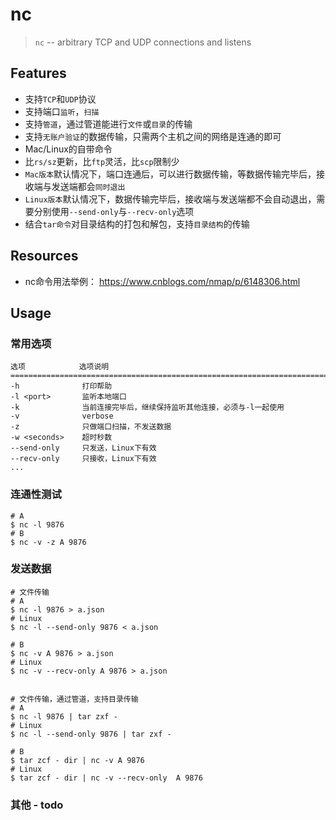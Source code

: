 # nc

> `nc` -- arbitrary TCP and UDP connections and listens

## Features

* 支持`TCP`和`UDP`协议
* 支持端口`监听`，`扫描`
* 支持`管道`，通过管道能进行`文件`或`目录`的传输
* 支持`无账户验证`的数据传输，只需两个主机之间的网络是连通的即可
* Mac/Linux的自带命令
* 比`rs/sz`更新，比`ftp`灵活，比`scp`限制少
* `Mac版本`默认情况下，端口连通后，可以进行数据传输，等数据传输完毕后，接收端与发送端都会`同时退出`
* `Linux版本`默认情况下，数据传输完毕后，接收端与发送端都不会自动退出，需要分别使用`--send-only`与`--recv-only`选项
* 结合`tar命令`对目录结构的打包和解包，支持`目录结构`的传输


## Resources

* nc命令用法举例： <https://www.cnblogs.com/nmap/p/6148306.html>


## Usage

### 常用选项

    选项            选项说明
    =========================================================================
    -h              打印帮助
    -l <port>       监听本地端口
    -k              当前连接完毕后，继续保持监听其他连接，必须与-l一起使用
    -v              verbose
    -z              只做端口扫描，不发送数据
    -w <seconds>    超时秒数
    --send-only     只发送，Linux下有效   
    --recv-only     只接收，Linux下有效
    ...


### 连通性测试

    # A 
    $ nc -l 9876
    # B
    $ nc -v -z A 9876 


### 发送数据

    # 文件传输
    # A
    $ nc -l 9876 > a.json
    # Linux
    $ nc -l --send-only 9876 < a.json

    # B
    $ nc -v A 9876 > a.json
    # Linux
    $ nc -v --recv-only A 9876 > a.json


    # 文件传输，通过管道，支持目录传输
    # A
    $ nc -l 9876 | tar zxf -
    # Linux
    $ nc -l --send-only 9876 | tar zxf -

    # B
    $ tar zcf - dir | nc -v A 9876
    # Linux
    $ tar zcf - dir | nc -v --recv-only  A 9876


### 其他 - todo




